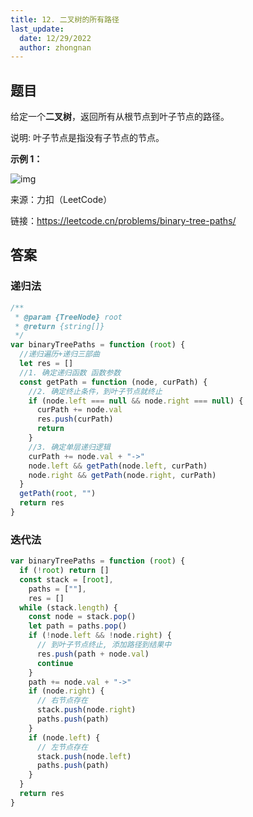 ```yaml
---
title: 12. 二叉树的所有路径
last_update:
  date: 12/29/2022
  author: zhongnan
---
```


## 题目

给定一个**二叉树**，返回所有从根节点到叶子节点的路径。

说明: 叶子节点是指没有子节点的节点。

**示例 1：**

![img](https://img-blog.csdnimg.cn/2021020415161576.png)

来源：力扣（LeetCode）

链接：https://leetcode.cn/problems/binary-tree-paths/

## 答案

### 递归法

```js
/**
 * @param {TreeNode} root
 * @return {string[]}
 */
var binaryTreePaths = function (root) {
  //递归遍历+递归三部曲
  let res = []
  //1. 确定递归函数 函数参数
  const getPath = function (node, curPath) {
    //2. 确定终止条件，到叶子节点就终止
    if (node.left === null && node.right === null) {
      curPath += node.val
      res.push(curPath)
      return
    }
    //3. 确定单层递归逻辑
    curPath += node.val + "->"
    node.left && getPath(node.left, curPath)
    node.right && getPath(node.right, curPath)
  }
  getPath(root, "")
  return res
}
```

### 迭代法

```js
var binaryTreePaths = function (root) {
  if (!root) return []
  const stack = [root],
    paths = [""],
    res = []
  while (stack.length) {
    const node = stack.pop()
    let path = paths.pop()
    if (!node.left && !node.right) {
      // 到叶子节点终止, 添加路径到结果中
      res.push(path + node.val)
      continue
    }
    path += node.val + "->"
    if (node.right) {
      // 右节点存在
      stack.push(node.right)
      paths.push(path)
    }
    if (node.left) {
      // 左节点存在
      stack.push(node.left)
      paths.push(path)
    }
  }
  return res
}
```
